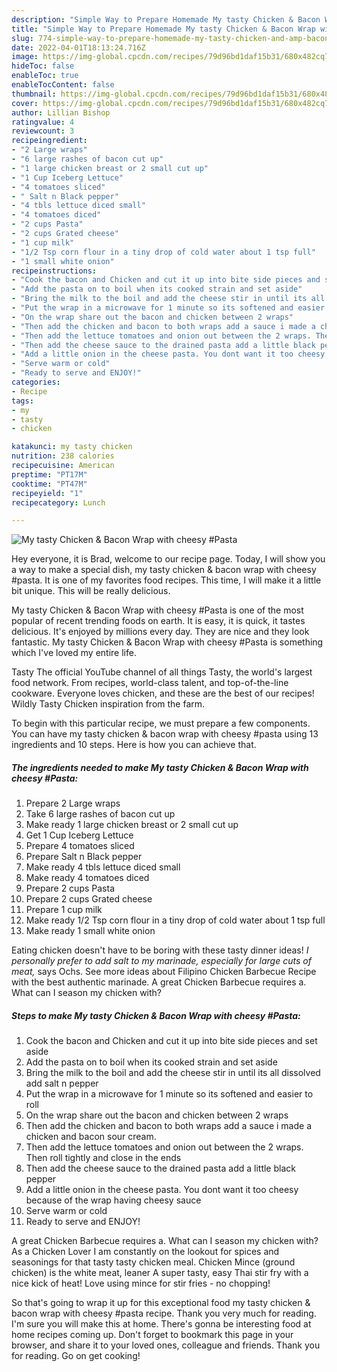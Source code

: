```yaml
---
description: "Simple Way to Prepare Homemade My tasty Chicken & Bacon Wrap with cheesy #Pasta"
title: "Simple Way to Prepare Homemade My tasty Chicken & Bacon Wrap with cheesy #Pasta"
slug: 774-simple-way-to-prepare-homemade-my-tasty-chicken-and-amp-bacon-wrap-with-cheesy-pasta
date: 2022-04-01T18:13:24.716Z
image: https://img-global.cpcdn.com/recipes/79d96bd1daf15b31/680x482cq70/my-tasty-chicken-bacon-wrap-with-cheesy-pasta-recipe-main-photo.jpg
hideToc: false
enableToc: true
enableTocContent: false
thumbnail: https://img-global.cpcdn.com/recipes/79d96bd1daf15b31/680x482cq70/my-tasty-chicken-bacon-wrap-with-cheesy-pasta-recipe-main-photo.jpg
cover: https://img-global.cpcdn.com/recipes/79d96bd1daf15b31/680x482cq70/my-tasty-chicken-bacon-wrap-with-cheesy-pasta-recipe-main-photo.jpg
author: Lillian Bishop
ratingvalue: 4
reviewcount: 3
recipeingredient:
- "2 Large wraps"
- "6 large rashes of bacon cut up"
- "1 large chicken breast or 2 small cut up"
- "1 Cup Iceberg Lettuce"
- "4 tomatoes sliced"
- " Salt n Black pepper"
- "4 tbls lettuce diced small"
- "4 tomatoes diced"
- "2 cups Pasta"
- "2 cups Grated cheese"
- "1 cup milk"
- "1/2 Tsp corn flour in a tiny drop of cold water about 1 tsp full"
- "1 small white onion"
recipeinstructions:
- "Cook the bacon and Chicken and cut it up into bite side pieces and set aside"
- "Add the pasta on to boil when its cooked strain and set aside"
- "Bring the milk to the boil and add the cheese stir in until its all dissolved add salt n pepper"
- "Put the wrap in a microwave for 1 minute so its softened and easier to roll"
- "On the wrap share out the bacon and chicken between 2 wraps"
- "Then add the chicken and bacon to both wraps add a sauce i made a chicken and bacon sour cream."
- "Then add the lettuce tomatoes and onion out between the 2 wraps. Then roll tightly and close in the ends"
- "Then add the cheese sauce to the drained pasta add a little black pepper"
- "Add a little onion in the cheese pasta. You dont want it too cheesy because of the wrap having cheesy sauce"
- "Serve warm or cold"
- "Ready to serve and ENJOY!"
categories:
- Recipe
tags:
- my
- tasty
- chicken

katakunci: my tasty chicken 
nutrition: 238 calories
recipecuisine: American
preptime: "PT17M"
cooktime: "PT47M"
recipeyield: "1"
recipecategory: Lunch

---
```



![My tasty Chicken & Bacon Wrap with cheesy #Pasta](https://img-global.cpcdn.com/recipes/79d96bd1daf15b31/680x482cq70/my-tasty-chicken-bacon-wrap-with-cheesy-pasta-recipe-main-photo.jpg)

Hey everyone, it is Brad, welcome to our recipe page. Today, I will show you a way to make a special dish, my tasty chicken & bacon wrap with cheesy #pasta. It is one of my favorites food recipes. This time, I will make it a little bit unique. This will be really delicious.

My tasty Chicken & Bacon Wrap with cheesy #Pasta is one of the most popular of recent trending foods on earth. It is easy, it is quick, it tastes delicious. It's enjoyed by millions every day. They are nice and they look fantastic. My tasty Chicken & Bacon Wrap with cheesy #Pasta is something which I've loved my entire life.

Tasty The official YouTube channel of all things Tasty, the world&#39;s largest food network. From recipes, world-class talent, and top-of-the-line cookware. Everyone loves chicken, and these are the best of our recipes! Wildly Tasty Chicken inspiration from the farm.


To begin with this particular recipe, we must prepare a few components. You can have my tasty chicken & bacon wrap with cheesy #pasta using 13 ingredients and 10 steps. Here is how you can achieve that.

<!--inarticleads1-->

##### The ingredients needed to make My tasty Chicken & Bacon Wrap with cheesy #Pasta:

1. Prepare 2 Large wraps
1. Take 6 large rashes of bacon cut up
1. Make ready 1 large chicken breast or 2 small cut up
1. Get 1 Cup Iceberg Lettuce
1. Prepare 4 tomatoes sliced
1. Prepare  Salt n Black pepper
1. Make ready 4 tbls lettuce diced small
1. Make ready 4 tomatoes diced
1. Prepare 2 cups Pasta
1. Prepare 2 cups Grated cheese
1. Prepare 1 cup milk
1. Make ready 1/2 Tsp corn flour in a tiny drop of cold water about 1 tsp full
1. Make ready 1 small white onion


Eating chicken doesn&#39;t have to be boring with these tasty dinner ideas! *I personally prefer to add salt to my marinade, especially for large cuts of meat,* says Ochs. See more ideas about Filipino Chicken Barbecue Recipe with the best authentic marinade. A great Chicken Barbecue requires a. What can I season my chicken with? 

<!--inarticleads2-->

##### Steps to make My tasty Chicken & Bacon Wrap with cheesy #Pasta:

1. Cook the bacon and Chicken and cut it up into bite side pieces and set aside
1. Add the pasta on to boil when its cooked strain and set aside
1. Bring the milk to the boil and add the cheese stir in until its all dissolved add salt n pepper
1. Put the wrap in a microwave for 1 minute so its softened and easier to roll
1. On the wrap share out the bacon and chicken between 2 wraps
1. Then add the chicken and bacon to both wraps add a sauce i made a chicken and bacon sour cream.
1. Then add the lettuce tomatoes and onion out between the 2 wraps. Then roll tightly and close in the ends
1. Then add the cheese sauce to the drained pasta add a little black pepper
1. Add a little onion in the cheese pasta. You dont want it too cheesy because of the wrap having cheesy sauce
1. Serve warm or cold
1. Ready to serve and ENJOY!

A great Chicken Barbecue requires a. What can I season my chicken with? As a Chicken Lover I am constantly on the lookout for spices and seasonings for that tasty tasty chicken meal. Chicken Mince (ground chicken) is the white meat, leaner A super tasty, easy Thai stir fry with a nice kick of heat! Love using mince for stir fries - no chopping! 

So that's going to wrap it up for this exceptional food my tasty chicken & bacon wrap with cheesy #pasta recipe. Thank you very much for reading. I'm sure you will make this at home. There's gonna be interesting food at home recipes coming up. Don't forget to bookmark this page in your browser, and share it to your loved ones, colleague and friends. Thank you for reading. Go on get cooking!
